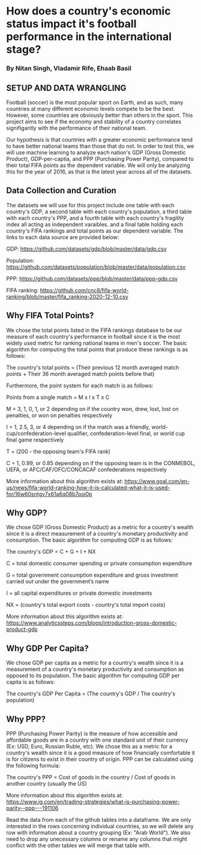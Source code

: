 # How does a country's economic status impact it's football performance in the international stage?
### By Nitan Singh, Vladamir Rife, Ehaab Basil

## SETUP AND DATA WRANGLING
Football (soccer) is the most popular sport on Earth, and as such, many countries at many different economic levels compete to be the best. However, some countries are obviously better than others in the sport. This project aims to see if the economy and stability of a country correlates signifigantly with the performance of their national team.

Our hypothesis is that countries with a greater economic performance tend to have better national teams than those that do not. In order to test this, we will use machine learning to analyze each nation's GDP (Gross Domestic Product), GDP-per-captia, and PPP (Purchasing Power Parity), compared to their total FIFA points as the dependent variable. We will only be analyzing this for the year of 2016, as that is the latest year across all of the datasets.


## Data Collection and Curation

The datasets we will use for this project include one table with each country's GDP, a second table with each country's population, a third table with each country's PPP, and a fourth table with each country's fragility index all acting as independent varaibles. and a final table holding each country's FIFA rankings and total points as our dependent variable. The links to each data source are provided below:

GDP: https://github.com/datasets/gdp/blob/master/data/gdp.csv

Population: https://github.com/datasets/population/blob/master/data/population.csv

PPP: https://github.com/datasets/ppp/blob/master/data/ppp-gdp.csv

FIFA ranking: https://github.com/cnc8/fifa-world-ranking/blob/master/fifa_ranking-2020-12-10.csv

## Why FIFA Total Points?

We chose the total points listed in the FIFA rankings database to be our measure of each country's performance in football since it is the most widely used metric for ranking national teams in men's soccer. The basic algorithm for computing the total points that produce these rankings is as follows:

The country's total points = (Their previous 12 month averaged match points + Their 36 month averaged match points before that)

Furthermore, the point system for each match is as follows:

Points from a single match = M x I x T x C

M = 3, 1, 0, 1, or 2 depending on if the country won, drew, lost, lost on penalties, or won on penalties respectively

I = 1, 2.5, 3, or 4 depending on if the match was a friendly, world-cup/confederation-level qualifier, confederation-level final, or world cup final game respectively

T = (200 - the opposing team's FIFA rank)

C = 1, 0.99, or 0.85 depending on if the opposing team is in the CONMEBOL, UEFA, or AFC/CAF/OFC/CONCACAF confederations respectively

More information about this algorithm exists at: https://www.goal.com/en-us/news/fifa-world-ranking-how-it-is-calculated-what-it-is-used-for/16w60sntgv7x61a6q08b7ooi0p

## Why GDP?

We chose GDP (Gross Domestic Product) as a metric for a country's wealth since it is a direct measurement of a country's monetary productivity and consumption. The basic algorithm for computing GDP is as follows:

The country's GDP = C + G + I + NX

C = total domestic consumer spending or private consumption expenditure

G = total government consumption expenditure and gross investment carried out under the government’s name

I = all capital expenditures or private domestic investments

NX = (country's total export costs - country's total import costs)

More information about this algorithm exists at: https://www.analyticssteps.com/blogs/introduction-gross-domestic-product-gdp

## Why GDP Per Capita?

We chose GDP per capita as a metric for a country's wealth since it is a measurement of a country's monetary productivity and consumption as opposed to its population. The basic algorithm for computing GDP per capita is as follows:

The country's GDP Per Capita = (The country's GDP / The country's population)

## Why PPP?

PPP (Purchasing Power Parity) is the measure of how accessible and affordable goods are in a country with one standard unit of their currency (Ex: USD, Euro, Russian Ruble, etc). We chose this as a metric for a country's wealth since it is a good measure of how financially comfortable it is for citizens to exist in their country of origin. PPP can be calculated using the following formula:

The country's PPP = Cost of goods in the country / Cost of goods in another country (usually the US)

More information about this algorithm exists at: https://www.ig.com/en/trading-strategies/what-is-purchasing-power-parity--ppp---191106

Read the data from each of the github tables into a dataframe. We are only interested in the rows concerning individual countries, so we will delete any row with information about a country grouping (Ex: "Arab World"). We also need to drop any unecessary columns or rename any columns that might conflict with the other tables we will merge that table with.
